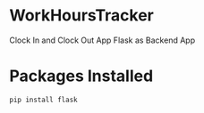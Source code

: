 # WorkHoursTracker
Clock In and Clock Out App
Flask as Backend App

# Packages Installed
```
pip install flask
```


